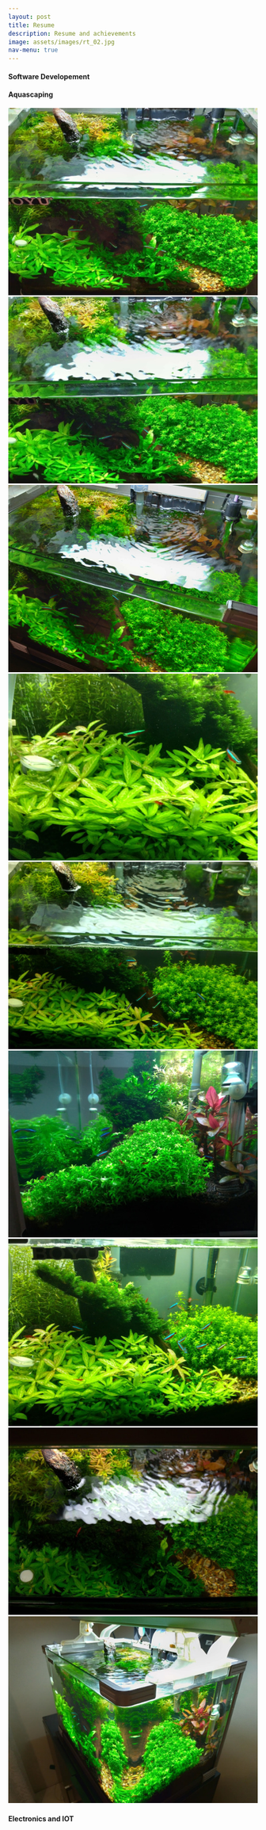 ```yaml
---
layout: post
title: Resume
description: Resume and achievements
image: assets/images/rt_02.jpg
nav-menu: true
---
```


<h4>Software Developement</h4>
<div class="box alt">
<div>

<h4>Aquascaping</h4>
<div class="box alt">
	<div class="row 50% uniform">
		<div class="4u"><span class="image fit"><img src="assets/images/aqua/aqua_01.jpg" alt="" /></span></div>
		<div class="4u"><span class="image fit"><img src="assets/images/aqua/aqua_02.jpg" alt="" /></span></div>
		<div class="4u$"><span class="image fit"><img src="assets/images/aqua/aqua_03.jpg" alt="" /></span></div>
		<!-- Break -->
		<div class="4u"><span class="image fit"><img src="assets/images/aqua/aqua_04.jpg" alt="" /></span></div>
		<div class="4u"><span class="image fit"><img src="assets/images/aqua/aqua_05.jpg" alt="" /></span></div>
		<div class="4u$"><span class="image fit"><img src="assets/images/aqua/aqua_06.jpg" alt="" /></span></div>
		<!-- Break -->
		<div class="4u"><span class="image fit"><img src="assets/images/aqua/aqua_07.jpg" alt="" /></span></div>
		<div class="4u"><span class="image fit"><img src="assets/images/aqua/aqua_08.jpg" alt="" /></span></div>
		<div class="4u$"><span class="image fit"><img src="assets/images/aqua/aqua_09.jpg" alt="" /></span></div>
	</div>
</div>

<h4>Electronics and IOT</h4>
<div class="box alt">
<div>